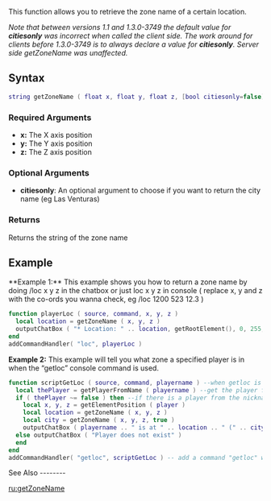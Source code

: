 This function allows you to retrieve the zone name of a certain location.

*Note that between versions 1.1 and 1.3.0-3749 the default value for **citiesonly** was incorrect when called the client side. The work around for clients before 1.3.0-3749 is to always declare a value for **citiesonly**. Server side getZoneName was unaffected.*

Syntax
------

``` lua
string getZoneName ( float x, float y, float z, [bool citiesonly=false] )
```

### Required Arguments

-   **x:** The X axis position
-   **y:** The Y axis position
-   **z:** The Z axis position

### Optional Arguments

-   **citiesonly**: An optional argument to choose if you want to return the city name (eg Las Venturas)

### Returns

Returns the string of the zone name

Example
-------

<section name="Server" class="server" show="true">
**Example 1:** This example shows you how to return a zone name by doing /loc x y z in the chatbox or just loc x y z in console ( replace x, y and z with the co-ords you wanna check, eg /loc 1200 523 12.3 )

``` lua
function playerLoc ( source, command, x, y, z )
  local location = getZoneName ( x, y, z )
  outputChatBox ( "* Location: " .. location, getRootElement(), 0, 255, 255 ) -- Output the zone name
end
addCommandHandler( "loc", playerLoc )
```

**Example 2:** This example will tell you what zone a specified player is in when the “getloc” console command is used.

``` lua
function scriptGetLoc ( source, command, playername ) --when getloc is called
  local thePlayer = getPlayerFromName ( playername ) --get the player from nickname
  if ( thePlayer ~= false ) then --if there is a player from the nickname
    local x, y, z = getElementPosition ( player )
    local location = getZoneName ( x, y, z )
    local city = getZoneName ( x, y, z, true )
    outputChatBox ( playername .. " is at " .. location .. " (" .. city .. ")", source ) --announce his zone
  else outputChatBox ( "Player does not exist" )
  end
end
addCommandHandler( "getloc", scriptGetLoc ) -- add a command "getloc" which initiates "scriptGetloc" function
```

</section>
See Also
--------

[ru:getZoneName](/docs/ru-getzonename.md "wikilink")
